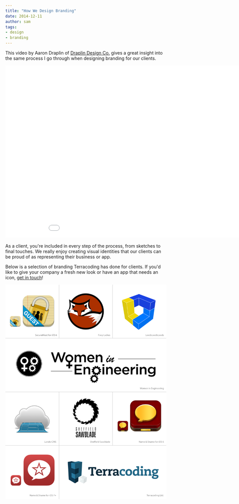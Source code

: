 ```yaml
---
title: "How We Design Branding"
date: 2014-12-11
author: sam
tags:
- design
- branding
---
```


This video by Aaron Draplin of [Draplin Design Co.][ddc] gives a great insight into the same process I go through when designing branding for our clients.

<iframe src="//player.vimeo.com/video/113751583?title=0&amp;byline=0&amp;portrait=0" width="960" height="540" frameborder="0" webkitallowfullscreen mozallowfullscreen allowfullscreen></iframe>

As a client, you're included in every step of the process, from sketches to final touches. We really enjoy creating visual identities that our clients can be proud of as representing their business or app.

Below is a selection of branding Terracoding has done for clients. If you'd like to give your company a fresh new look or have an app that needs an icon, [get in touch](/contact/)!

[![Client branding by Terracoding](/blog/brand-design/brand-design.png)](/blog/brand-design/brand-design.png)

[ddc]: http://draplin.com/

